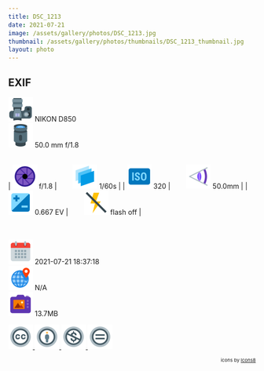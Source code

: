 ```yaml
---
title: DSC_1213
date: 2021-07-21
image: /assets/gallery/photos/DSC_1213.jpg
thumbnail: /assets/gallery/photos/thumbnails/DSC_1213_thumbnail.jpg
layout: photo
---
```

<style>
  div.container {
    width: 100% !important;
    max-width: none !important;
  }
  img.main-img {
    height: auto !important;
    max-width: 100% !important;
    max-height: 100vh !important;
  }
  img.exif {
    width: 50px;
    height: 50px;
  }
</style>

## EXIF
<img src='/assets/images/icons/camera.png' class='exif'> NIKON D850  
<img src='/assets/images/icons/lens.png' class='exif'> 50.0 mm f/1.8
<br><br>

| <img src='/assets/images/icons/aperture.png' class='exif'> f/1.8 | &emsp;&emsp;<img src='/assets/images/icons/shutter-speed.png' class='exif'> 1/60s |
| <img src='/assets/images/icons/iso.png' class='exif'> 320 | &emsp;&emsp;<img src='/assets/images/icons/focal-length.png' class='exif'> 50.0mm |
| <img src='/assets/images/icons/exposure.png' class='exif'> 0.667 EV | &emsp;&emsp;<img src='/assets/images/icons/flash-off.png' class='exif'> flash off |

<br><br>
<img src='/assets/images/icons/calendar.png' class='exif'> 2021-07-21 18:37:18  
<img src='/assets/images/icons/location.png' class='exif'> N/A  
<img src='/assets/images/icons/image.png' class='exif'> 13.7MB

<a href='https://creativecommons.org/licenses/by-nc-nd/2.0/' class='no-underline'>
  <img src='/assets/images/icons/ccl/cc.png' class='exif'>
  <img src='/assets/images/icons/ccl/by.png' class='exif'>
  <img src='/assets/images/icons/ccl/nc.png' class='exif'>
  <img src='/assets/images/icons/ccl/nd.png' class='exif'>
</a>

<span style='float: right; font-size: 0.6rem'>icons by <a target="_blank" href="https://icons8.com">Icons8</a></span>
<br>
